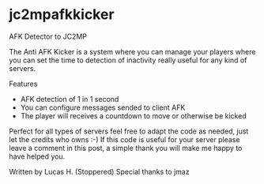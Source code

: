 jc2mpafkkicker
==============

AFK Detector to JC2MP


The Anti AFK Kicker is a system where you can manage your players where you can set the time to detection of inactivity really useful for any kind of servers.

Features
- AFK detection of 1 in 1 second
- You can configure messages sended to client AFK
- The player will receives a countdown to move or otherwise be kicked


Perfect for all types of servers feel free to adapt the code as needed, just let the credits who owns :-)
If this code is useful for your server please leave a comment in this post, a simple thank you will make me happy to have helped you.

Written by Lucas H. (Stoppered) Special thanks to jmaz
